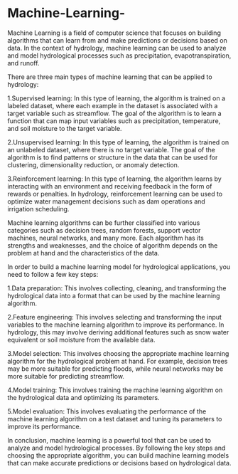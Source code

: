 # Machine-Learning-
Machine Learning is a field of computer science that focuses on building algorithms that can learn from and make predictions or decisions based on data. In the context of hydrology, machine learning can be used to analyze and model hydrological processes such as precipitation, evapotranspiration, and runoff.

There are three main types of machine learning that can be applied to hydrology:

1.Supervised learning: In this type of learning, the algorithm is trained on a labeled dataset, where each example in the dataset is associated with a target variable    such as streamflow. The goal of the algorithm is to learn a function that can map input variables such as precipitation, temperature, and soil moisture to the target variable.

2.Unsupervised learning: In this type of learning, the algorithm is trained on an unlabeled dataset, where there is no target variable. The goal of the algorithm is to find patterns or structure in the data that can be used for clustering, dimensionality reduction, or anomaly detection.

3.Reinforcement learning: In this type of learning, the algorithm learns by interacting with an environment and receiving feedback in the form of rewards or penalties. In hydrology, reinforcement learning can be used to optimize water management decisions such as dam operations and irrigation scheduling.

Machine learning algorithms can be further classified into various categories such as decision trees, random forests, support vector machines, neural networks, and many more. Each algorithm has its strengths and weaknesses, and the choice of algorithm depends on the problem at hand and the characteristics of the data.

In order to build a machine learning model for hydrological applications, you need to follow a few key steps:

1.Data preparation: This involves collecting, cleaning, and transforming the hydrological data into a format that can be used by the machine learning algorithm.

2.Feature engineering: This involves selecting and transforming the input variables to the machine learning algorithm to improve its performance. In hydrology, this may involve deriving additional features such as snow water equivalent or soil moisture from the available data.

3.Model selection: This involves choosing the appropriate machine learning algorithm for the hydrological problem at hand. For example, decision trees may be more suitable for predicting floods, while neural networks may be more suitable for predicting streamflow.

4.Model training: This involves training the machine learning algorithm on the hydrological data and optimizing its parameters.

5.Model evaluation: This involves evaluating the performance of the machine learning algorithm on a test dataset and tuning its parameters to improve its performance.

In conclusion, machine learning is a powerful tool that can be used to analyze and model hydrological processes. By following the key steps and choosing the appropriate algorithm, you can build machine learning models that can make accurate predictions or decisions based on hydrological data.

